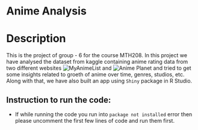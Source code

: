 # Anime Analysis

# Description
This is the project of group - 6 for the course MTH208. In this project we have analysed the dataset from kaggle containing anime rating data from two different websites ![MyAnimeList](https://myanimelist.net/) and ![Anime Planet](https://www.anime-planet.com/) and tried to get some insights related to groeth of anime over time, genres, studios, etc. Along with that, we have also built an app using `Shiny` package in R Studio. 

## Instruction to run the code:
- If while running the code you run into `package not installed` error then please uncomment the first few lines of code and run them first.

